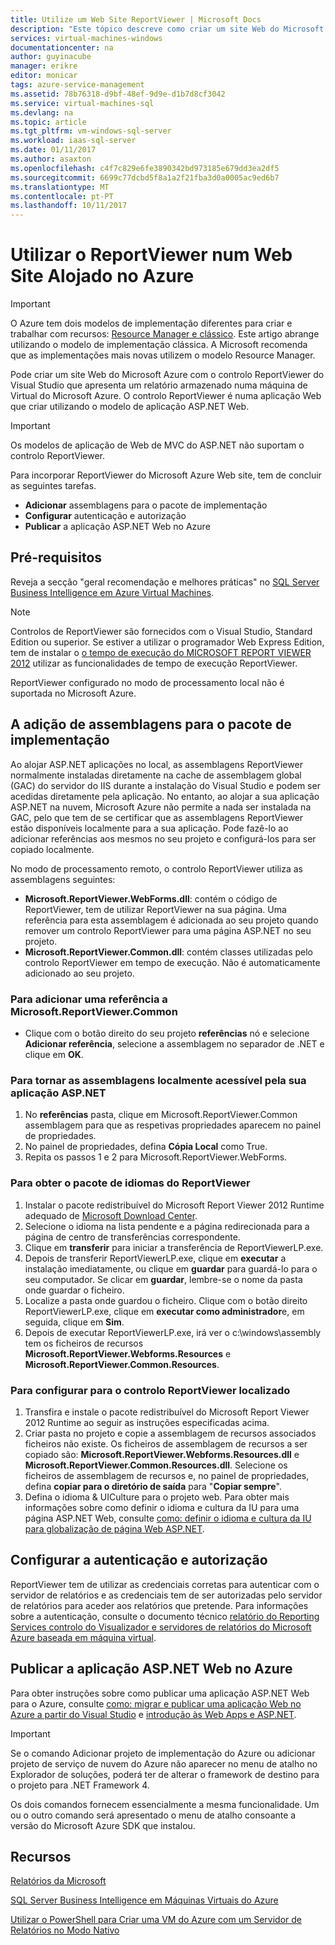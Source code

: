 ```yaml
---
title: Utilize um Web Site ReportViewer | Microsoft Docs
description: "Este tópico descreve como criar um site Web do Microsoft Azure com o controlo ReportViewer do Visual Studio que apresenta um relatório armazenado numa máquina de Virtual do Microsoft Azure."
services: virtual-machines-windows
documentationcenter: na
author: guyinacube
manager: erikre
editor: monicar
tags: azure-service-management
ms.assetid: 78b76318-d9bf-48ef-9d9e-d1b7d8cf3042
ms.service: virtual-machines-sql
ms.devlang: na
ms.topic: article
ms.tgt_pltfrm: vm-windows-sql-server
ms.workload: iaas-sql-server
ms.date: 01/11/2017
ms.author: asaxton
ms.openlocfilehash: c4f7c829e6fe3890342bd973185e679dd3ea2df5
ms.sourcegitcommit: 6699c77dcbd5f8a1a2f21fba3d0a0005ac9ed6b7
ms.translationtype: MT
ms.contentlocale: pt-PT
ms.lasthandoff: 10/11/2017
---
```

# <a name="use-reportviewer-in-a-web-site-hosted-in-azure"></a>Utilizar o ReportViewer num Web Site Alojado no Azure
> [!IMPORTANT] 
> O Azure tem dois modelos de implementação diferentes para criar e trabalhar com recursos: [Resource Manager e clássico](../../../azure-resource-manager/resource-manager-deployment-model.md). Este artigo abrange utilizando o modelo de implementação clássica. A Microsoft recomenda que as implementações mais novas utilizem o modelo Resource Manager.

Pode criar um site Web do Microsoft Azure com o controlo ReportViewer do Visual Studio que apresenta um relatório armazenado numa máquina de Virtual do Microsoft Azure. O controlo ReportViewer é numa aplicação Web que criar utilizando o modelo de aplicação ASP.NET Web.

> [!IMPORTANT]
> Os modelos de aplicação de Web de MVC do ASP.NET não suportam o controlo ReportViewer.

Para incorporar ReportViewer do Microsoft Azure Web site, tem de concluir as seguintes tarefas.

* **Adicionar** assemblagens para o pacote de implementação
* **Configurar** autenticação e autorização
* **Publicar** a aplicação ASP.NET Web no Azure

## <a name="prerequisites"></a>Pré-requisitos
Reveja a secção "geral recomendação e melhores práticas" no [SQL Server Business Intelligence em Azure Virtual Machines](../classic/ps-sql-bi.md).

> [!NOTE]
> Controlos de ReportViewer são fornecidos com o Visual Studio, Standard Edition ou superior. Se estiver a utilizar o programador Web Express Edition, tem de instalar o [o tempo de execução do MICROSOFT REPORT VIEWER 2012](https://www.microsoft.com/download/details.aspx?id=35747) utilizar as funcionalidades de tempo de execução ReportViewer.
> 
> ReportViewer configurado no modo de processamento local não é suportada no Microsoft Azure.

## <a name="adding-assemblies-to-the-deployment-package"></a>A adição de assemblagens para o pacote de implementação
Ao alojar ASP.NET aplicações no local, as assemblagens ReportViewer normalmente instaladas diretamente na cache de assemblagem global (GAC) do servidor do IIS durante a instalação do Visual Studio e podem ser acedidas diretamente pela aplicação. No entanto, ao alojar a sua aplicação ASP.NET na nuvem, Microsoft Azure não permite a nada ser instalada na GAC, pelo que tem de se certificar que as assemblagens ReportViewer estão disponíveis localmente para a sua aplicação. Pode fazê-lo ao adicionar referências aos mesmos no seu projeto e configurá-los para ser copiado localmente.

No modo de processamento remoto, o controlo ReportViewer utiliza as assemblagens seguintes:

* **Microsoft.ReportViewer.WebForms.dll**: contém o código de ReportViewer, tem de utilizar ReportViewer na sua página. Uma referência para esta assemblagem é adicionada ao seu projeto quando remover um controlo ReportViewer para uma página ASP.NET no seu projeto.
* **Microsoft.ReportViewer.Common.dll**: contém classes utilizadas pelo controlo ReportViewer em tempo de execução. Não é automaticamente adicionado ao seu projeto.

### <a name="to-add-a-reference-to-microsoftreportviewercommon"></a>Para adicionar uma referência a Microsoft.ReportViewer.Common
* Clique com o botão direito do seu projeto **referências** nó e selecione **Adicionar referência**, selecione a assemblagem no separador de .NET e clique em **OK**.

### <a name="to-make-the-assemblies-locally-accessible-by-your-aspnet-application"></a>Para tornar as assemblagens localmente acessível pela sua aplicação ASP.NET
1. No **referências** pasta, clique em Microsoft.ReportViewer.Common assemblagem para que as respetivas propriedades aparecem no painel de propriedades.
2. No painel de propriedades, defina **Cópia Local** como True.
3. Repita os passos 1 e 2 para Microsoft.ReportViewer.WebForms.

### <a name="to-get-reportviewer-language-pack"></a>Para obter o pacote de idiomas do ReportViewer
1. Instalar o pacote redistribuível do Microsoft Report Viewer 2012 Runtime adequado de [Microsoft Download Center](http://go.microsoft.com/fwlink/?LinkId=317386).
2. Selecione o idioma na lista pendente e a página redirecionada para a página de centro de transferências correspondente.
3. Clique em **transferir** para iniciar a transferência de ReportViewerLP.exe.
4. Depois de transferir ReportViewerLP.exe, clique em **executar** a instalação imediatamente, ou clique em **guardar** para guardá-lo para o seu computador. Se clicar em **guardar**, lembre-se o nome da pasta onde guardar o ficheiro.
5. Localize a pasta onde guardou o ficheiro. Clique com o botão direito ReportViewerLP.exe, clique em **executar como administrador**e, em seguida, clique em **Sim**.
6. Depois de executar ReportViewerLP.exe, irá ver o c:\windows\assembly tem os ficheiros de recursos **Microsoft.ReportViewer.Webforms.Resources** e **Microsoft.ReportViewer.Common.Resources**.

### <a name="to-configure-for-localized-reportviewer-control"></a>Para configurar para o controlo ReportViewer localizado
1. Transfira e instale o pacote redistribuível do Microsoft Report Viewer 2012 Runtime ao seguir as instruções especificadas acima.
2. Criar <language> pasta no projeto e copie a assemblagem de recursos associados ficheiros não existe. Os ficheiros de assemblagem de recursos a ser copiado são: **Microsoft.ReportViewer.Webforms.Resources.dll** e **Microsoft.ReportViewer.Common.Resources.dll**. Selecione os ficheiros de assemblagem de recursos e, no painel de propriedades, defina **copiar para o diretório de saída** para "**Copiar sempre**".
3. Defina o idioma & UICulture para o projeto web. Para obter mais informações sobre como definir o idioma e cultura da IU para uma página ASP.NET Web, consulte [como: definir o idioma e cultura da IU para globalização de página Web ASP.NET](http://go.microsoft.com/fwlink/?LinkId=237461).

## <a name="configuring-authentication-and-authorization"></a>Configurar a autenticação e autorização
ReportViewer tem de utilizar as credenciais corretas para autenticar com o servidor de relatórios e as credenciais tem de ser autorizadas pelo servidor de relatórios para aceder aos relatórios que pretende. Para informações sobre a autenticação, consulte o documento técnico [relatório do Reporting Services controlo do Visualizador e servidores de relatórios do Microsoft Azure baseada em máquina virtual](https://msdn.microsoft.com/library/azure/dn753698.aspx).

## <a name="publish-the-aspnet-web-application-to-azure"></a>Publicar a aplicação ASP.NET Web no Azure
Para obter instruções sobre como publicar uma aplicação ASP.NET Web para o Azure, consulte [como: migrar e publicar uma aplicação Web no Azure a partir do Visual Studio](../../../vs-azure-tools-migrate-publish-web-app-to-cloud-service.md) e [introdução às Web Apps e ASP.NET](../../../app-service/app-service-web-get-started-dotnet.md).

> [!IMPORTANT]
> Se o comando Adicionar projeto de implementação do Azure ou adicionar projeto de serviço de nuvem do Azure não aparecer no menu de atalho no Explorador de soluções, poderá ter de alterar o framework de destino para o projeto para .NET Framework 4.
> 
> Os dois comandos fornecem essencialmente a mesma funcionalidade. Um ou o outro comando será apresentado o menu de atalho consoante a versão do Microsoft Azure SDK que instalou.
> 
> 

## <a name="resources"></a>Recursos
[Relatórios da Microsoft](http://go.microsoft.com/fwlink/?LinkId=205399)

[SQL Server Business Intelligence em Máquinas Virtuais do Azure](../classic/ps-sql-bi.md)

[Utilizar o PowerShell para Criar uma VM do Azure com um Servidor de Relatórios no Modo Nativo](../classic/ps-sql-report.md)

